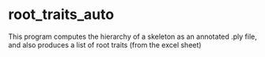 # root_traits_auto

This program computes the hierarchy of a skeleton as an annotated .ply file, and also produces a list of root traits (from the excel sheet)

